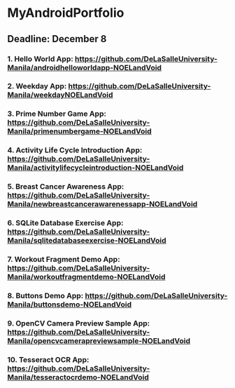 # MyAndroidPortfolio
## Deadline: December 8
### 1. Hello World App: https://github.com/DeLaSalleUniversity-Manila/androidhelloworldapp-NOELandVoid
### 2. Weekday App: https://github.com/DeLaSalleUniversity-Manila/weekdayNOELandVoid
### 3. Prime Number Game App: https://github.com/DeLaSalleUniversity-Manila/primenumbergame-NOELandVoid
### 4. Activity Life Cycle Introduction App: https://github.com/DeLaSalleUniversity-Manila/activitylifecycleintroduction-NOELandVoid
### 5. Breast Cancer Awareness App: https://github.com/DeLaSalleUniversity-Manila/newbreastcancerawarenessapp-NOELandVoid
### 6. SQLite Database Exercise App: https://github.com/DeLaSalleUniversity-Manila/sqlitedatabaseexercise-NOELandVoid
### 7. Workout Fragment Demo App: https://github.com/DeLaSalleUniversity-Manila/workoutfragmentdemo-NOELandVoid
### 8. Buttons Demo App: https://github.com/DeLaSalleUniversity-Manila/buttonsdemo-NOELandVoid
### 9. OpenCV Camera Preview Sample App: https://github.com/DeLaSalleUniversity-Manila/opencvcamerapreviewsample-NOELandVoid
### 10. Tesseract OCR App: https://github.com/DeLaSalleUniversity-Manila/tesseractocrdemo-NOELandVoid
